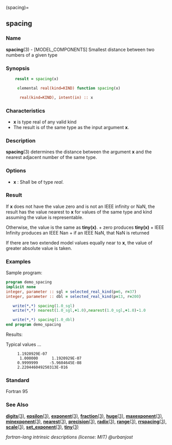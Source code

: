 (spacing)=
## spacing

### **Name**

**spacing**(3) - \[MODEL_COMPONENTS\] Smallest distance between two numbers of a given type

### **Synopsis**

```fortran
    result = spacing(x)
```

```fortran
     elemental real(kind=KIND) function spacing(x)

      real(kind=KIND), intent(in) :: x
```

### **Characteristics**

- **x** is type real of any valid kind
- The result is of the same type as the input argument **x**.

### **Description**

**spacing**(3) determines the distance between the argument **x**
and the nearest adjacent number of the same type.

### **Options**

- **x**
  : Shall be of type _real_.

### **Result**

If **x** does not have the value zero and is not an IEEE infinity or NaN, the result has the value
nearest to **x** for values of the same type and kind assuming the value is representable.

Otherwise, the value is the same as **tiny(x)**. + zero produces **tiny(x)** + IEEE Infinity produces an IEEE Nan + if an IEEE NaN, that NaN is returned

If there are two extended model values equally near to **x**, the
value of greater absolute value is taken.

<!--
       b**(e-p), where b, e, and p are as defined in 16.4
-->

### **Examples**

Sample program:

```fortran
program demo_spacing
implicit none
integer, parameter :: sgl = selected_real_kind(p=6, r=37)
integer, parameter :: dbl = selected_real_kind(p=13, r=200)

   write(*,*) spacing(1.0_sgl)
   write(*,*) nearest(1.0_sgl,+1.0),nearest(1.0_sgl,+1.0)-1.0

   write(*,*) spacing(1.0_dbl)
end program demo_spacing
```

Results:

Typical values ...

```text
     1.1920929E-07
      1.000000      1.1920929E-07
     0.9999999     -5.9604645E-08
     2.220446049250313E-016
```

### **Standard**

Fortran 95

### **See Also**

[**digits**(3)](#digits),
[**epsilon**(3)](#epsilon),
[**exponent**(3)](#exponent),
[**fraction**(3)](#fraction),
[**huge**(3)](#huge),
[**maxexponent**(3)](#maxexponent),
[**minexponent**(3)](#minexponent),
[**nearest**(3)](#nearest),
[**precision**(3)](#precision),
[**radix**(3)](#radix),
[**range**(3)](#range),
[**rrspacing**(3)](#rrspacing),
[**scale**(3)](#scale),
[**set_exponent**(3)](#set_exponent),
[**tiny**(3)](#tiny)

_fortran-lang intrinsic descriptions (license: MIT) \@urbanjost_
